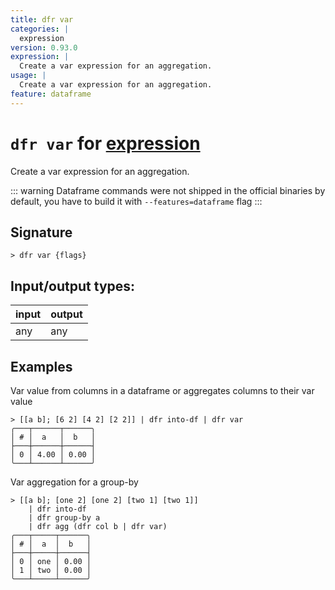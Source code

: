 ```yaml
---
title: dfr var
categories: |
  expression
version: 0.93.0
expression: |
  Create a var expression for an aggregation.
usage: |
  Create a var expression for an aggregation.
feature: dataframe
---
```

<!-- This file is automatically generated. Please edit the command in https://github.com/nushell/nushell instead. -->

# `dfr var` for [expression](/commands/categories/expression.md)

<div class='command-title'>Create a var expression for an aggregation.</div>

::: warning
Dataframe commands were not shipped in the official binaries by default, you have to build it with `--features=dataframe` flag
:::

## Signature

```> dfr var {flags} ```


## Input/output types:

| input | output |
| ----- | ------ |
| any   | any    |

## Examples

Var value from columns in a dataframe or aggregates columns to their var value
```nu
> [[a b]; [6 2] [4 2] [2 2]] | dfr into-df | dfr var
╭───┬──────┬──────╮
│ # │  a   │  b   │
├───┼──────┼──────┤
│ 0 │ 4.00 │ 0.00 │
╰───┴──────┴──────╯

```

Var aggregation for a group-by
```nu
> [[a b]; [one 2] [one 2] [two 1] [two 1]]
    | dfr into-df
    | dfr group-by a
    | dfr agg (dfr col b | dfr var)
╭───┬─────┬──────╮
│ # │  a  │  b   │
├───┼─────┼──────┤
│ 0 │ one │ 0.00 │
│ 1 │ two │ 0.00 │
╰───┴─────┴──────╯

```

